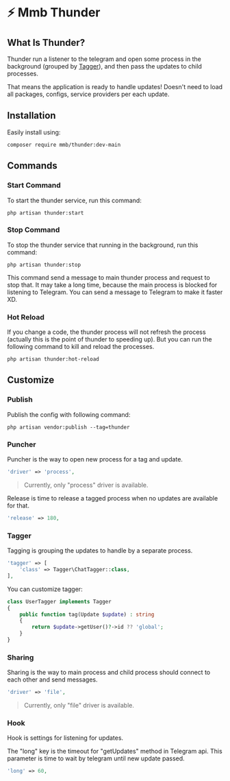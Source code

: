 # ⚡ Mmb Thunder

## What Is Thunder?

Thunder run a listener to the telegram and open some process in the background
(grouped by [Tagger](#Tagger)), and then pass the updates to child processes.

That means the application is ready to handle updates! Doesn't need to load
all packages, configs, service providers per each update.


## Installation

Easily install using:

```shell
composer require mmb/thunder:dev-main
```

## Commands

### Start Command

To start the thunder service, run this command:

```shell
php artisan thunder:start
```

### Stop Command

To stop the thunder service that running in the background, run this command:

```shell
php artisan thunder:stop
```

This command send a message to main thunder process and request to stop that.
It may take a long time, because the main process is blocked for listening
to Telegram.
You can send a message to Telegram to make it faster XD.

### Hot Reload

If you change a code, the thunder process will not refresh the process
(actually this is the point of thunder to speeding up).
But you can run the following command to kill and reload the processes.

```shell
php artisan thunder:hot-reload
```


## Customize

### Publish

Publish the config with following command:

```shell
php artisan vendor:publish --tag=thunder
```

### Puncher

Puncher is the way to open new process for a tag and update.

```php
'driver' => 'process',
```

> Currently, only "process" driver is available.

Release is time to release a tagged process when no updates are available for that.

```php
'release' => 180,
```


### Tagger

Tagging is grouping the updates to handle by a separate process.

```php
'tagger' => [
    'class' => Tagger\ChatTagger::class,
],
```

You can customize tagger:

```php
class UserTagger implements Tagger
{
    public function tag(Update $update) : string
    {
        return $update->getUser()?->id ?? 'global';
    }
}
```


### Sharing

Sharing is the way to main process and child process should connect to each
other and send messages.

```php
'driver' => 'file',
```

> Currently, only "file" driver is available.


### Hook

Hook is settings for listening for updates.

The "long" key is the timeout for "getUpdates" method in Telegram api.
This parameter is time to wait by telegram until new update passed.

```php
'long' => 60,
```
